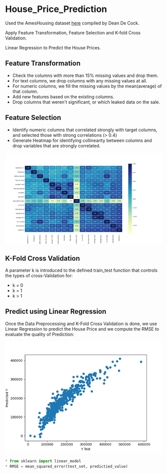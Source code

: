 # House_Price_Prediction
Used the AmesHousing dataset [here](https://github.com/srikanthv0610/House_Price_Prediction/edit/main/Dataset) compiled by Dean De Cock.

Apply Feature Transformation, Feature Selection and K-fold Cross Validation.

Linear Regression to Predict the House Prices.

## Feature Transformation
* Check the columns with more than 15% missing values and drop them.
* For text columns, we drop columns with any missing values at all.
* For numeric columns, we fill the missing values by the mean(average) of that column.
* Add new features based on the existing columns.
* Drop columns that weren't significant, or which leaked data on the sale.

## Feature Selection
* Identify numeric columns that correlated strongly with target columns, and selected those with strong correlations (> 0.4)
* Generate Heatmap for identifying collinearity between columns and drop variables that are strongly correlated.

![Heatmap](https://github.com/srikanthv0610/House_Price_Prediction/blob/main/plots/Heatmap_Collinearity2.png)

## K-Fold Cross Validation
A parameter k is introduced to the defined train_test function that controls the types of cross-Validation for:
* k = 0 
* k = 1 
* k > 1

## Predict using Linear Regression
Once the Data Preprocessing and K-Fold Cross Validation is done, we use Linear Regression to predict the House Price and we compute the RMSE to evaluate the quality of Prediction:

![Lm](https://github.com/srikanthv0610/House_Price_Prediction/blob/main/plots/Figure_1.png)

```python
* from sklearn import linear_model
* RMSE = mean_squared_error(test_set, predictied_value) 


